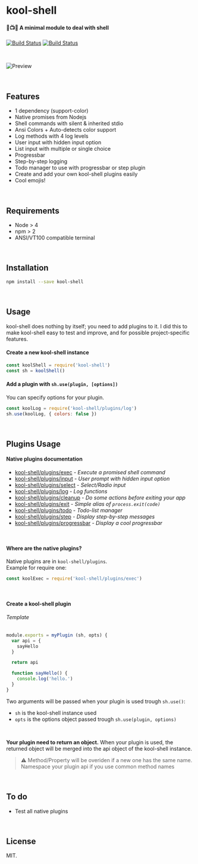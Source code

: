 # kool-shell
#### :microphone::tv::notes: A minimal module to deal with shell
[![Build Status](https://ci.appveyor.com/api/projects/status/blsw86geesww5453?svg=true)](https://ci.appveyor.com/project/pqml/kool-shell)
[![Build Status](https://secure.travis-ci.org/pqml/kool-shell.svg)](https://travis-ci.org/pqml/kool-shell)

<br>

![Preview](https://github.com/pqml/kool-shell/raw/master/assets/preview.gif)

<br>

## Features

* 1 dependency (support-color)
* Native promises from Nodejs
* Shell commands with silent & inherited stdio
* Ansi Colors + Auto-detects color support
* Log methods with 4 log levels
* User input with hidden input option
* List input with multiple or single choice
* Progressbar
* Step-by-step logging
* Todo manager to use with progressbar or step plugin
* Create and add your own kool-shell plugins easily
* Cool emojis!

<br>

## Requirements
* Node > 4
* npm > 2
* ANSI/VT100 compatible terminal

<br>

## Installation

```sh
npm install --save kool-shell
```

<br>

## Usage

kool-shell does nothing by itself; you need to add plugins to it. I did this to make kool-shell easy to test and improve, and for possible project-specific features.

#### Create a new kool-shell instance
```js
const koolShell = require('kool-shell')
const sh = koolShell()
```

#### Add a plugin with `sh.use(plugin, [options])`
You can specify options for your plugin.

```js
const koolLog = require('kool-shell/plugins/log')
sh.use(koolLog, { colors: false })
```

<br>

## Plugins Usage

#### Native plugins documentation

* [kool-shell/plugins/exec](docs/plugins/exec.md) - _Execute a promised shell command_
* [kool-shell/plugins/input](docs/plugins/input.md) - _User prompt with hidden input option_
* [kool-shell/plugins/select](docs/plugins/select.md) - _Select/Radio input_
* [kool-shell/plugins/log](docs/plugins/log.md) - _Log functions_
* [kool-shell/plugins/cleanup](docs/plugins/cleanup.md) - _Do some actions before exiting your app_
* [kool-shell/plugins/exit](docs/plugins/exit.md) - _Simple alias of `process.exit(code)`_
* [kool-shell/plugins/todo](docs/plugins/todo.md) - _Todo-list manager_
* [kool-shell/plugins/step](docs/plugins/step.md) - _Display step-by-step messages_
* [kool-shell/plugins/progressbar](docs/plugins/progressbar.md) - _Display a cool progressbar_

<br>

#### Where are the native plugins?

Native plugins are in `kool-shell/plugins`. <br>
Example for require one:
```js
const koolExec = require('kool-shell/plugins/exec')
```

<br>

#### Create a kool-shell plugin

###### Template
```javascript
module.exports = myPlugin (sh, opts) {
  var api = {
    sayHello
  }

  return api

  function sayHello() {
    console.log('hello.')
  }
}

```

Two arguments will be passed when your plugin is used trough `sh.use()`:
* `sh` is the kool-shell instance used
* `opts` is the options object passed trough `sh.use(plugin, options)`

<br>

__Your plugin need to return an object.__ When your plugin is used, the returned object will be merged into the api object of the kool-shell instance.

> :warning:  Method/Property will be overiden if a new one has the same name. Namespace your plugin api if you use common method names

<br>

## To do
- Test all native plugins

<br>

## License
MIT.
